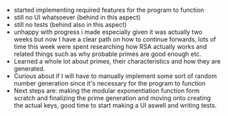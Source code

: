 - started implementing required features for the program to function
- still no UI whatsoever (behind in this aspect)
- still no tests (behind also in this aspect)
- unhappy with progress i made especially given it was actually two weeks but now I have a clear path on how to continue forwards, lots of time this week were spent researching how RSA actually works and related things such as why probable primes are good enough etc.
- Learned a whole lot about primes, their characteristics and how they are generated.
- Curious about if I will have to manually implement some sort of random number generation since it's necessary for the program to function
- Next steps are: making the modular exponentiation function form scratch and finalizing the prime generation and moving onto creating the actual keys, good time to start making a UI aswell and writing tests.